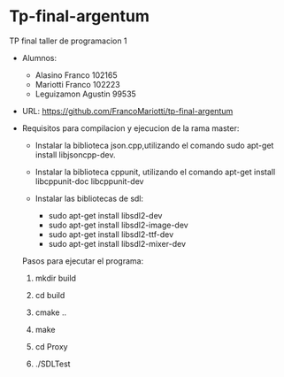 # Tp-final-argentum
TP final taller de programacion 1

* Alumnos: 
    * Alasino Franco 102165
    * Mariotti Franco 102223
    * Leguizamon Agustin 99535
* URL: https://github.com/FrancoMariotti/tp-final-argentum      

* Requisitos para compilacion y ejecucion de la rama master:
	
	- Instalar la biblioteca json.cpp,utilizando el comando sudo apt-get install libjsoncpp-dev.
	
	- Instalar la biblioteca cppunit, utilizando el comando apt-get install libcppunit-doc libcppunit-dev

	- Instalar las bibliotecas de sdl:
		- sudo apt-get install libsdl2-dev
		- sudo apt-get install libsdl2-image-dev
		- sudo apt-get install libsdl2-ttf-dev
		- sudo apt-get install libsdl2-mixer-dev


	Pasos para ejecutar el programa:

	1) mkdir build

	2) cd build

	3) cmake ..

	4) make

	5) cd Proxy

	6) ./SDLTest
